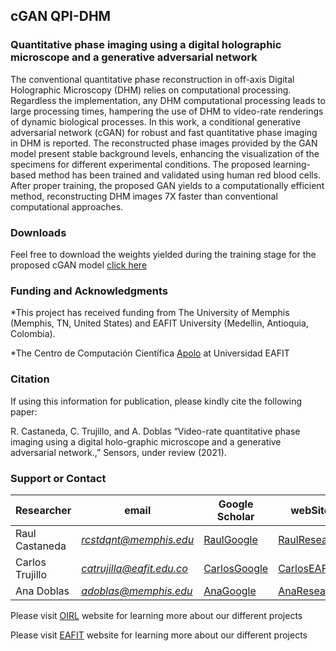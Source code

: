 ## cGAN QPI-DHM
### Quantitative phase imaging using a digital holographic microscope and a generative adversarial network

The conventional quantitative phase reconstruction in off-axis Digital Holographic Microscopy (DHM) relies on computational processing. Regardless the implementation, any DHM computational processing leads to large processing times, hampering the use of DHM to video-rate renderings of dynamic biological processes. In this work, a conditional generative adversarial network (cGAN) for robust and fast quantitative phase imaging in DHM is reported. The reconstructed phase images provided by the GAN model present stable background levels, enhancing the visualization of the specimens for different experimental conditions. The proposed learning-based method has been trained and validated using human red blood cells. After proper training, the proposed GAN yields to a computationally efficient method, reconstructing DHM images 7X faster than conventional computational approaches. 

### Downloads
Feel free to download the weights yielded during the training stage for the proposed cGAN model [click here](https://drive.google.com/file/d/1_rqEwZPCkF2W1NYLM6P2Czci3nDS4MYO/view?usp=sharing) 


### Funding and Acknowledgments
*This project has received funding from The University of Memphis (Memphis, TN, United States) and EAFIT University (Medellin, Antioquia, Colombia).

*The Centro de Computación Científica [Apolo](http://www.eafit.edu.co/apolo) at Universidad EAFIT  

### Citation
If using this information for publication, please kindly cite the following paper:

R. Castaneda, C. Trujillo, and A. Doblas “Video-rate quantitative phase imaging using a digital holo-graphic microscope and a generative adversarial network.,” Sensors, under review (2021).

### Support or Contact

| Researcher  | email | Google Scholar | webSite |
| ------------- | ------------- |-------------| -------------|
| Raul Castaneda | *rcstdqnt@memphis.edu* | [RaulGoogle](https://scholar.google.com/citations?user=RBtkL1oAAAAJ&hl=en) | [RaulResearch](https://www.researchgate.net/profile/Raul_Castaneda_Quintero)
| Carlos Trujillo | *catrujilla@eafit.edu.co* | [CarlosGoogle](https://scholar.google.com/citations?user=BKVrl2gAAAAJ&hl=es) | [CarlosEAFIT](https://www.eafit.edu.co/docentes-investigadores/Paginas/carlos-alejandro-trujillo-anaya.aspx)
| Ana Doblas| *adoblas@memphis.edu* | [AnaGoogle](https://scholar.google.es/citations?user=PvvDEMYAAAAJ&hl=en) | [AnaResearch](https://www.researchgate.net/profile/Ana_Doblas2) 


Please visit [OIRL](https://sites.google.com/view/oirl/home) website for learning more about our different projects 

Please visit [EAFIT](https://www.eafit.edu.co/investigacion/grupos/optica-aplicada/Paginas/inicio.aspx) website for learning more about our different projects 

